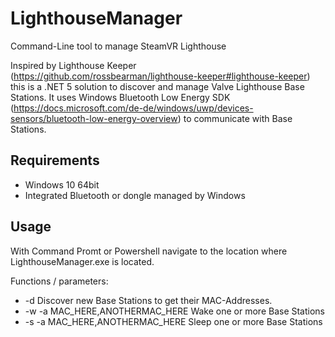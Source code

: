 # LighthouseManager
Command-Line tool to manage SteamVR Lighthouse 

Inspired by Lighthouse Keeper (https://github.com/rossbearman/lighthouse-keeper#lighthouse-keeper) this is a .NET 5 solution to discover and manage Valve Lighthouse Base Stations.
It uses Windows Bluetooth Low Energy SDK (https://docs.microsoft.com/de-de/windows/uwp/devices-sensors/bluetooth-low-energy-overview) to communicate with Base Stations.

## Requirements
- Windows 10 64bit
- Integrated Bluetooth or dongle managed by Windows

## Usage
With Command Promt or Powershell navigate to the location where LighthouseManager.exe is located.

Functions / parameters:

- -d Discover new Base Stations to get their MAC-Addresses.
- -w -a MAC_HERE,ANOTHERMAC_HERE Wake one or more Base Stations
- -s -a MAC_HERE,ANOTHERMAC_HERE Sleep one or more Base Stations
